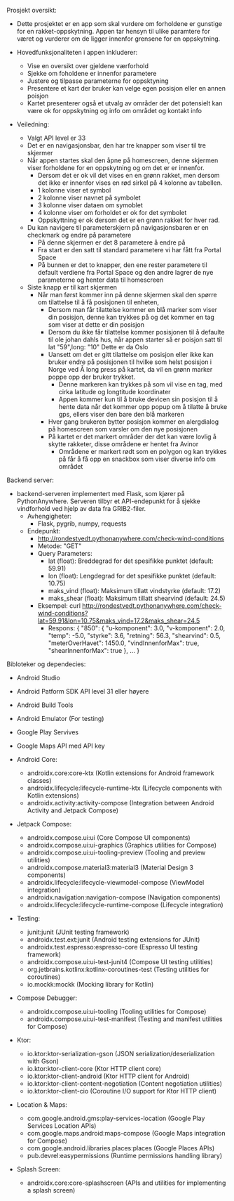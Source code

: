 Prosjekt oversikt:
- Dette prosjektet er en app som skal vurdere om forholdene er gunstige for en rakket-oppskytning. Appen tar hensyn til ulike paramtere
for været og vurderer om de ligger innenfor grensene for en oppskytning.

- Hovedfunksjonaliteten i appen inkluderer:
  - Vise en oversikt over gjeldene værforhold
  - Sjekke om foholdene er innenfor parametere
  - Justere og tilpasse parameterne for oppsktyning
  - Presentere et kart der bruker kan velge egen posisjon eller en annen poisjon
  - Kartet presenterer også et utvalg av områder der det potensielt kan være ok for oppskytning og info om området og kontakt info

- Veiledning:
  - Valgt API level er 33
  - Det er en navigasjonsbar, den har tre knapper som viser til tre skjermer
  - Når appen startes skal den åpne på homescreen, denne skjermen viser forholdene for en oppskytning og om det er er innenfor.
    - Dersom det er ok vil det vises en en grønn rakket, men dersom det ikke er innenfor vises en rød sirkel på 4 kolonne av tabellen.
    - 1 kolonne viser et symbol
    - 2 kolonne viser navnet på symbolet
    - 3 kolonne viser dataen om symoblet
    - 4 kolonne viser om forholdet er ok for det symbolet
    - Oppskyttning er ok dersom det er en grønn rakket for hver rad.
  - Du kan navigere til parameterskjern på navigasjonsbaren er en checkmark og endre på parametere
    - På denne skjermen er det 8 parametere å endre på
    - Fra start er den satt til standard parametere vi har fått fra Portal Space
    - På bunnen er det to knapper, den ene rester parametere til default verdiene fra Portal Space og den andre lagrer de nye parameterne og henter data til homescreen
  - Siste knapp er til kart skjermen
    - Når man først kommer inn på denne skjermen skal den spørre om tilattelse til å få posisjonen til enheten,
      - Dersom man får tilattelse kommer en blå marker som viser din posisjon, denne kan trykkes på og det kommer en tag som viser at dette er din posisjon
      - Dersom du ikke får tilattelse kommer posisjonen til å defaulte til ole johan dahls hus, når appen starter så er poisjon satt til lat "59",long: "10" Dette er da Oslo 
      - Uansett om det er gitt tilattelse om posisjon eller ikke kan bruker endre på posisjonen til hvilke som helst posisjon i Norge ved Å long press på kartet, da vil en grønn marker poppe opp der bruker trykket.
        - Denne markeren kan trykkes på som vil vise en tag, med cirka latitude og longtitude koordinater
        - Appen kommer kun til å bruke devicen sin posisjon til å hente data når det kommer opp popup om å tilatte å bruke gps, ellers viser den bare den blå markeren
      - Hver gang brukeren bytter posisjon kommer en alergdialog på homescreen som varsler om den nye posisjonen
      - På kartet er det markert områder der det kan være lovlig å skytte rakketer, disse områdene er hentet fra Avinor
        - Områdene er markert rødt som en polygon og kan trykkes på får å få opp en snackbox som viser diverse info om området

Backend server:
  - backend-serveren implementert med Flask, som kjører på PythonAnywhere. Serveren tilbyr et API-endepunkt for å sjekke vindforhold ved hjelp av data fra GRIB2-filer.
    - Avhengigheter:
      - Flask, pygrib, numpy, requests
    - Endepunkt:
      - http://rondestvedt.pythonanywhere.com/check-wind-conditions
      - Metode: "GET"
      - Query Parameters:
        - lat (float): Breddegrad for det spesifikke punktet (default: 59.91)
        - lon (float): Lengdegrad for det spesifikke punktet (default: 10.75)
        - maks_vind (float): Maksimum tillatt vindstyrke (default: 17.2)
        - maks_shear (float): Maksimum tillatt shearvind (default: 24.5)
      - Eksempel: curl http://rondestvedt.pythonanywhere.com/check-wind-conditions?lat=59.91&lon=10.75&maks_vind=17.2&maks_shear=24.5
        - Respons: {
                    "850": {
                      "u-komponent": 3.0,
                      "v-komponent": 2.0,
                      "temp": -5.0,
                      "styrke": 3.6,
                      "retning": 56.3,
                      "shearvind": 0.5,
                      "meterOverHavet": 1450.0,
                      "vindInnenforMax": true,
                      "shearInnenforMax": true
                      },
                      ...
                    }
    


Bibloteker og dependecies:
  - Android Studio
  - Android Patform SDK API level 31 eller høyere
  - Android Build Tools
  - Android Emulator (For testing)
  - Google Play Servives
  - Google Maps API med API key

  - Android Core:
    - androidx.core:core-ktx (Kotlin extensions for Android framework classes)
    - androidx.lifecycle:lifecycle-runtime-ktx (Lifecycle components with Kotlin extensions)
    - androidx.activity:activity-compose (Integration between Android Activity and Jetpack Compose)
    
  - Jetpack Compose:
    - androidx.compose.ui:ui (Core Compose UI components)
    - androidx.compose.ui:ui-graphics (Graphics utilities for Compose)
    - androidx.compose.ui:ui-tooling-preview (Tooling and preview utilities)
    - androidx.compose.material3:material3 (Material Design 3 components)
    - androidx.lifecycle:lifecycle-viewmodel-compose (ViewModel integration)
    - androidx.navigation:navigation-compose (Navigation components)
    - androidx.lifecycle:lifecycle-runtime-compose (Lifecycle integration)
    
  - Testing:
    - junit:junit (JUnit testing framework)
    - androidx.test.ext:junit (Android testing extensions for JUnit)
    - androidx.test.espresso:espresso-core (Espresso UI testing framework)
    - androidx.compose.ui:ui-test-junit4 (Compose UI testing utilities)
    - org.jetbrains.kotlinx:kotlinx-coroutines-test (Testing utilities for coroutines)
    - io.mockk:mockk (Mocking library for Kotlin)

  - Compose Debugger:
    - androidx.compose.ui:ui-tooling (Tooling utilities for Compose)
    - androidx.compose.ui:ui-test-manifest (Testing and manifest utilities for Compose)
  
  - Ktor:
    - io.ktor:ktor-serialization-gson (JSON serialization/deserialization with Gson)
    - io.ktor:ktor-client-core (Ktor HTTP client core)
    - io.ktor:ktor-client-android (Ktor HTTP client for Android)
    - io.ktor:ktor-client-content-negotiation (Content negotiation utilities)
    - io.ktor:ktor-client-cio (Coroutine I/O support for Ktor HTTP client)
  
  - Location & Maps:
    - com.google.android.gms:play-services-location (Google Play Services Location APIs)
    - com.google.maps.android:maps-compose (Google Maps integration for Compose)
    - com.google.android.libraries.places:places (Google Places APIs)
    - pub.devrel:easypermissions (Runtime permissions handling library)
    
  - Splash Screen:
    - androidx.core:core-splashscreen (APIs and utilities for implementing a splash screen)
  


